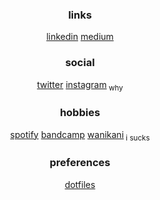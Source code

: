 <h3 align="center">links</h3>
<p align="center">
  <a href="https://www.linkedin.com/in/phusitsom/">linkedin</a>
  <a href="https://phusitsom.medium.com/">medium</a>
</p>

<h3 align="center">social</h3>
<p align="center">
  <a href="https://twitter.com/phusitsom">twitter</a>
  <a href="https://www.instagram.com/phusitsom/">instagram</a><sub> why</sub>
</p>

<h3 align="center">hobbies</h3>
<p align="center">
  <a
    href="https://open.spotify.com/user/31oeqvpl2rtnpmmsz6lejmgsfc7i?si=Bbf7etqSQl-E-RU55_Tjqg&utm_source=copy-link"
    >spotify</a
  >
  <a href="https://bandcamp.com/phusitsom">bandcamp</a>
  <a href="https://www.wanikani.com/users/phusitsom">wanikani</a
  ><sub> i sucks</sub>
</p>

<h3 align="center">preferences</h3>
<p align="center">
  <a href="https://gitlab.com/phusitsom/dotfiles">dotfiles</a>
</p>
